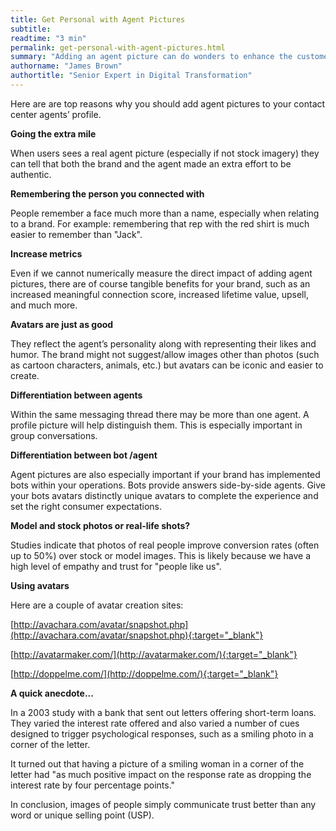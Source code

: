 ```yaml
---
title: Get Personal with Agent Pictures
subtitle:
readtime: "3 min"
permalink: get-personal-with-agent-pictures.html
summary: "Adding an agent picture can do wonders to enhance the customer experience. This simple action is just one of the many steps on the road to transforming how people communicate with brands."
authorname: "James Brown"
authortitle: "Senior Expert in Digital Transformation"
---
```


Here are are top reasons why you should add agent pictures to your contact center agents’ profile.

**Going the extra mile**

When users sees a real agent picture (especially if not stock imagery) they can tell that both the brand and the agent made an extra effort to be authentic.

**Remembering the person you connected with**

People remember a face much more than a name, especially when relating to a brand. For example: remembering that rep with the red shirt is much easier to remember than "Jack".

**Increase metrics**

Even if we cannot numerically measure the direct impact of adding agent pictures, there are of course tangible benefits for your brand, such as an increased meaningful connection score, increased lifetime value, upsell, and much more.  

**Avatars are just as good**

They reflect the agent’s personality along with representing their likes and humor. The brand might not suggest/allow images other than photos (such as cartoon characters, animals, etc.) but avatars can be iconic and easier to create.

**Differentiation between agents**

Within the same messaging thread there may be more than one agent. A profile picture will help distinguish them. This is especially important in group conversations.

**Differentiation between bot /agent**

Agent pictures are also especially important if your brand has implemented bots within your operations. Bots provide answers side-by-side agents. Give your bots avatars distinctly unique avatars to complete the experience and set the right consumer expectations.

**Model and stock photos or real-life shots?**

Studies indicate that photos of real people improve conversion rates (often up to 50%) over stock or model images. This is likely because we have a high level of empathy and trust for "people like us".

**Using avatars**

Here are a couple of avatar creation sites:

[http://avachara.com/avatar/snapshot.php](http://avachara.com/avatar/snapshot.php){:target="_blank"}

[http://avatarmaker.com/](http://avatarmaker.com/){:target="_blank"}

[http://doppelme.com/](http://doppelme.com/){:target="_blank"}


**A quick anecdote...**

In a 2003 study with a bank that sent out letters offering short-term loans. They varied the interest rate offered and also varied a number of cues designed to trigger psychological responses, such as a smiling photo in a corner of the letter.

It turned out that having a picture of a smiling woman in a corner of the letter had "as much positive impact on the response rate as dropping the interest rate by four percentage points."

In conclusion, images of people simply communicate trust better than any word or unique selling point (USP).
